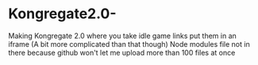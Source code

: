 # Kongregate2.0-

Making Kongregate 2.0 where you take idle game links put them in an iframe (A bit more complicated than that though)
Node modules file not in there because github won't let me upload more than 100 files at once
